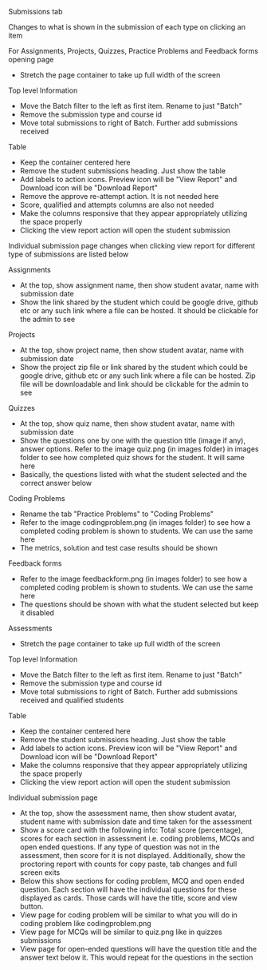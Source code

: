 Submissions tab

Changes to what is shown in the submission of each type on clicking an item

For Assignments, Projects, Quizzes, Practice Problems and Feedback forms opening page

- Stretch the page container to take up full width of the screen

Top level Information

- Move the Batch filter to the left as first item. Rename to just "Batch"
- Remove the submission type and course id
- Move total submissions to right of Batch. Further add submissions received

Table

- Keep the container centered here
- Remove the student submissions heading. Just show the table
- Add labels to action icons. Preview icon will be "View Report" and Download icon will be "Download Report"
- Remove the approve re-attempt action. It is not needed here
- Score, qualified and attempts columns are also not needed
- Make the columns responsive that they appear appropriately utilizing the space properly
- Clicking the view report action will open the student submission

Individual submission page changes when clicking view report for different type of submissions are listed below

Assignments

- At the top, show assignment name, then show student avatar, name with submission date
- Show the link shared by the student which could be google drive, github etc or any such link where a file can be hosted. It should be clickable for the admin to see

Projects

- At the top, show project name, then show student avatar, name with submission date
- Show the project zip file or link shared by the student which could be google drive, github etc or any such link where a file can be hosted. Zip file will be downloadable and link should be clickable for the admin to see

Quizzes

- At the top, show quiz name, then show student avatar, name with submission date
- Show the questions one by one with the question title (image if any), answer options. Refer to the image quiz.png (in images folder) in images folder to see how completed quiz shows for the student. It will same here
- Basically, the questions listed with what the student selected and the correct answer below

Coding Problems

- Rename the tab "Practice Problems" to "Coding Problems"
- Refer to the image codingproblem.png (in images folder) to see how a completed coding problem is shown to students. We can use the same here
- The metrics, solution and test case results should be shown

Feedback forms

- Refer to the image feedbackform.png (in images folder) to see how a completed coding problem is shown to students. We can use the same here
- The questions should be shown with what the student selected but keep it disabled

Assessments

- Stretch the page container to take up full width of the screen

Top level Information

- Move the Batch filter to the left as first item. Rename to just "Batch"
- Remove the submission type and course id
- Move total submissions to right of Batch. Further add submissions received and qualified students

Table

- Keep the container centered here
- Remove the student submissions heading. Just show the table
- Add labels to action icons. Preview icon will be "View Report" and Download icon will be "Download Report"
- Make the columns responsive that they appear appropriately utilizing the space properly
- Clicking the view report action will open the student submission

Individual submission page

- At the top, show the assessment name, then show student avatar, student name with submission date and time taken for the assessment
- Show a score card with the following info: Total score (percentage), scores for each section in assessment i.e. coding problems, MCQs and open ended questions. If any type of question was not in the assessment, then score for it is not displayed. Additionally, show the proctoring report with counts for copy paste, tab changes and full screen exits
- Below this show sections for coding problem, MCQ and open ended question. Each section will have the individual questions for these displayed as cards. Those cards will have the title, score and view button.
- View page for coding problem will be similar to what you will do in coding problem like codingproblem.png
- View page for MCQs will be similar to quiz.png like in quizzes submissions
- View page for open-ended questions will have the question title and the answer text below it. This would repeat for the questions in the section
